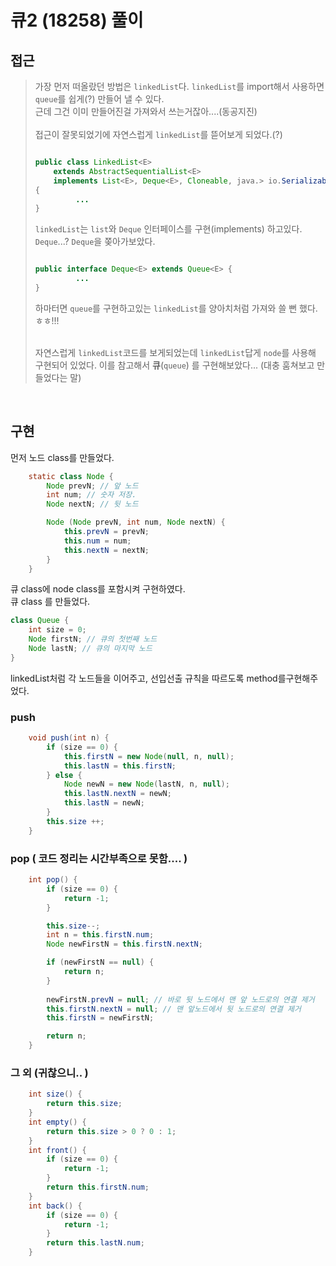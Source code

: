 # 큐2 (18258) 풀이

## 접근
> 가장 먼저 떠올랐던 방법은 `linkedList`다.  `linkedList`를 import해서 사용하면 `queue`를 쉽게(?) 만들어 낼 수 있다.<br>
> 근데 그건 이미 만들어진걸 가져와서 쓰는거잖아....(동공지진)<br><br>
> 접근이 잘못되었기에 자연스럽게 `linkedList`를 뜯어보게 되었다.(?)<br>
>
> ```java
> 
> public class LinkedList<E>
>     extends AbstractSequentialList<E>
>     implements List<E>, Deque<E>, Cloneable, java.> io.Serializable
> {
>          ...
> }
> ```
> `linkedList`는 `list`와 `Deque` 인터페이스를 구현(implements) 하고있다.<br>
>  `Deque`...? `Deque`을 쫒아가보았다.<br>
> ```java
> 
> public interface Deque<E> extends Queue<E> {
>          ...
> }
> ```
> 하마터면 `queue`를 구현하고있는 `linkedList`를 양아치처럼 가져와 쓸 뻔 했다.ㅎㅎ!!!<br><br>
>
> 자연스럽게 `linkedList`코드를 보게되었는데 `linkedList`답게 `node`를 사용해 구현되어 있었다.
> 이를 참고해서 **큐**(`queue`) 를 구현해보았다... (대충 훔쳐보고 만들었다는 말)
<br>

## 구현

먼저 노드 class를 만들었다. 

```java
    static class Node {
        Node prevN; // 앞 노드
        int num; // 숫자 저장.
        Node nextN; // 뒷 노드

        Node (Node prevN, int num, Node nextN) {
            this.prevN = prevN;
            this.num = num;
            this.nextN = nextN;
        }
    }
```

큐 class에 node class를 포함시켜 구현하였다.<br>
큐 class 를 만들었다.

```java
class Queue {
    int size = 0;
    Node firstN; // 큐의 첫번째 노드
    Node lastN; // 큐의 마지막 노드
}
```
linkedList처럼 각 노드들을 이어주고, 선입선출 규칙을 따르도록 method를구현해주었다.

### push
```java
    void push(int n) {
        if (size == 0) {
            this.firstN = new Node(null, n, null);
            this.lastN = this.firstN;
        } else {
            Node newN = new Node(lastN, n, null);
            this.lastN.nextN = newN;
            this.lastN = newN;
        }
        this.size ++;
    }
```

### pop ( 코드 정리는 시간부족으로 못함.... )
```java
    int pop() {
        if (size == 0) {
            return -1;
        }

        this.size--;
        int n = this.firstN.num;
        Node newFirstN = this.firstN.nextN;

        if (newFirstN == null) {
            return n;
        }
        
        newFirstN.prevN = null; // 바로 뒷 노드에서 맨 앞 노드로의 연결 제거
        this.firstN.nextN = null; // 맨 앞노드에서 뒷 노드로의 연결 제거
        this.firstN = newFirstN;

        return n;
    }
```

### 그 외 (귀찮으니.. )
```java
    int size() {
        return this.size;
    }
    int empty() {
        return this.size > 0 ? 0 : 1;
    }
    int front() {
        if (size == 0) {
            return -1;
        }
        return this.firstN.num;
    }
    int back() {
        if (size == 0) {
            return -1;
        }
        return this.lastN.num;
    }
```
